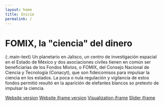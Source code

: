 ```yaml
---
layout: home
title: Inicio
permalink: /
---
```


# FOMIX, la "ciencia" del dinero

{:.main-text}
Un planetario en Jalisco, un centro de investigación espacial en el Estado de México y dos asociaciones civiles tienen en común ser beneficiarias de los Fondos Mixtos, o FOMIX, del Consejo Nacional de Ciencia y Tecnología (Conacyt), que son fideicomisos para impulsar la ciencia en los estados. La poca o nula regulación y vigilancia de estos fondos permitió resultó en la aparición de elefantes blancos so pretexto de impulsar la ciencia.

[Website version](https://towerbuilder.poderlatam.org/)
[Website iframe version](https://towerbuilder.poderlatam.org/?iframe)
[Visualization iframe](https://towerbuilder.poderlatam.org/iframe-visualization/)
[Slider iframe](https://towerbuilder.poderlatam.org/iframe-slider/)

